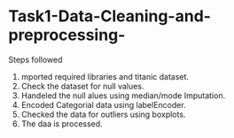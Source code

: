 # Task1-Data-Cleaning-and-preprocessing-

Steps followed 
1. mported required libraries and titanic dataset.
2. Check the dataset for null values.
3. Handeled the null alues using median/mode Imputation.
4. Encoded Categorial data using labelEncoder.
5. Checked the data for outliers using boxplots.
6. The daa is processed. 
